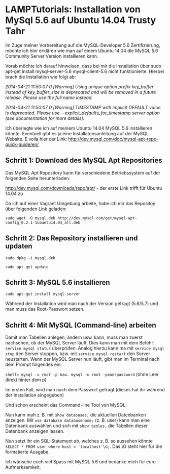 LAMPTutorials: Installation von MySql 5.6 auf Ubuntu 14.04 Trusty Tahr
======================================================================

Im Zuge meiner Vorbereitung auf die MySQL-Developer 5.6 Zertifizierung, möchte ich hier erklären wie man auf einem Ubuntu 14.04 die MySQL 5.6 Community Server Version installieren kann.

Vorab möchte ich darauf hinweisen, dass bei mir die Installation über sudo apt-get install mysql-server-5.6 mysql-client-5.6 nicht funktionierte. Hierbei brach die Installation wie folgt ab:

*2014-04-21 11:50:07 0 [Warning] Using unique option prefix key_buffer instead of key_buffer_size is deprecated and will be removed in a future release. Please use the full name instead.*

*2014-04-21 11:50:07 0 [Warning] TIMESTAMP with implicit DEFAULT value is deprecated. Please use --explicit_defaults_for_timestamp server option (see documentation for more details).*

Ich überlegte wie ich auf meinem Ubuntu 14.04 MySQL 5.6 installieren könnte.  Eventuell gibt es ja eine Installatonsanleitung auf der MySQL Website. E voila hier der Link: http://dev.mysql.com/doc/mysql-apt-repo-quick-guide/en/

Schritt 1: Download des MySQL Apt Repositories
----------------------------------------------
Das MySQL Apt Repository kann für verschiedene Betriebssystem auf der folgenden Seite herunterladen:

http://dev.mysql.com/downloads/repo/apt/ - der erste Link trifft für Ubuntu 14.04 zu

Da ich auf einer Vagrant Umgebung arbeite, habe ich mir das Repositoy über folgenden Link geladen:

`sudo wget -O mysql.deb http://dev.mysql.com/get/mysql-apt-config_0.2.1-1ubuntu14.04_all.deb`

Schritt 2: Das Repository installieren und updaten
--------------------------------------------------

`sudo dpkg -i mysql.deb`

`sudo apt-get update`

Schritt 3: MySQL 5.6 installieren
---------------------------------

`sudo apt-get install mysql-server`

Während der Installation wird man nach der Version gefragt (5.6/5.7) und man muss das Root-Passwort setzen.

Schritt 4: Mit MySQL (Command-line) arbeiten
--------------------------------------------
Damit man Tabellen anlegen, ändern usw. kann, muss man zuerst nachsehen, ob der MySQL Server läuft. Dies kann man mit dem Befehl: `service mysql status` überprüfen. Analog hierzu kann ma mit `service mysql stop` den Server stoppen, bzw. mit `service mysql restart` den Server neustarten.
Wenn der MySQL Server nun läuft, gibt man im Terminal nach dem Prompt folgendes ein:

`shell> mysql -u root -p bzw. mysql -u root -peuerpassword` (ohne Leer direkt hinter dem p)

Im ersten Fall, wird man nach dem Passwort gefragt (dieses hat ihr während der Installation eingegeben)

Und schon erscheint das Command-line Tool von MySQL.

Nun kann mah z. B. mit `show databases;` die aktuellen Datenbanken anzeigen.
Mit `use database databasename;` (z. B. user) kann man eine Datenbank auswählen und sich mit `show tables;` die Tabellen dieser Datenbank anzeigen lassen. 

Nun setzt ihr ein SQL-Statement ab, welches z. B. so aussehen könnte `SELECT * FROM user where host = 'localhost'\G;`. Das \G steht hier für die formatierte Ausgabe.

Ich wünsche euch viel Spass mit MySQL 5.6 und bedanke mich für eure Aufmerksamkeit.
